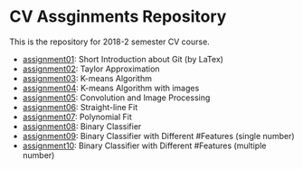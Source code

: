 # CV Assginments Repository

This is the repository for 2018-2 semester CV course.

- [assignment01](./assignment01/): Short Introduction
about Git (by LaTex)
- [assignment02](./assignment02/): Taylor Approximation
- [assignment03](./assignment03/): K-means Algorithm
- [assignment04](./assignment04/): K-means Algorithm with images
- [assignment05](./assignment05/): Convolution and Image Processing
- [assignment06](./assignment06/): Straight-line Fit
- [assignment07](./assignment07/): Polynomial Fit
- [assignment08](./assignment08/): Binary Classifier
- [assignment09](./assignment09/): Binary Classifier with Different #Features
  (single number)
- [assignment10](./assignment10/): Binary Classifier with Different #Features
  (multiple number)
